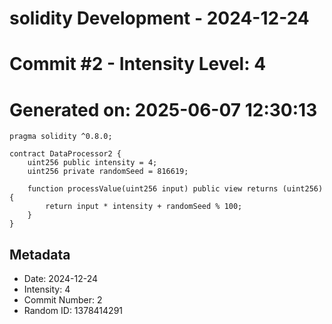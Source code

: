 ﻿# solidity Development - 2024-12-24
# Commit #2 - Intensity Level: 4
# Generated on: 2025-06-07 12:30:13
```solidity
pragma solidity ^0.8.0;

contract DataProcessor2 {
    uint256 public intensity = 4;
    uint256 private randomSeed = 816619;

    function processValue(uint256 input) public view returns (uint256) {
        return input * intensity + randomSeed % 100;
    }
}
```
## Metadata
- Date: 2024-12-24
- Intensity: 4
- Commit Number: 2
- Random ID: 1378414291
